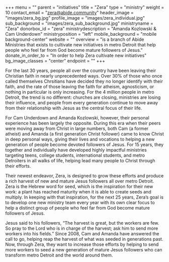 +++
menu = ""
parent = "initiatives"
title = "Zera"
type = "ministry"
weight = 10
contact_email = "zera@abide.community"
header_image = "images/zera_bg.jpg"
profile_image = "images/zera_individual.jpg"
sub_background = "images/zera_sub_background.jpg"
ministryname = "Zera"
donorbox_id = "zera"
ministrydescription = "Amanda Kozlowski & Cam Underdown"
ministryposition = "left"
mobile_background = "mobile background-center"
website = ""
overview = "is a branch of Abide Ministries that exists to cultivate new initiatives in metro Detroit that help people who feel far from God become mature followers of Jesus."
donate_in_order_to = "In order to help Zera cultivate new initiatives"
bg_image_classes = "center"
endpoint = ""
+++

For the last 30 years, people all over the country have been leaving their Christian faith in nearly unprecedented ways. Over 30% of those who once called themselves Chrsitians have decided they no longer identify with their faith, and the rate of those leaving the faith for atheism, agnosticism, or nothing in particular is only increasing. For the 4 million people in metro Detroit, the trend is no different: churches are closing, ministries are losing their influence, and people from every generation continue to move away from their relationship with Jesus as the central focus of their life. 

For Cam Underdown and Amanda Kozlowski, however, their personal experience has been largely the opposite. During this era when their peers were moving away from Christ in large numbers, both Cam (a former atheist) and Amanda (a first generation Christ follower) came to know Christ in deep personal ways, giving their lives and vocations to helping a new generation of people become devoted followers of Jesus. For 15 years, they together and individually have developed highly impactful ministries targeting teens, college students, international students, and metro Detroiters in all walks of life, helping lead many people to Christ through their efforts.

Their newest endeavor, Zera, is designed to grow these efforts and produce a rich harvest of new and mature Jesus followers all over metro Detroit. Zera is the Hebrew word for seed, which is the inspiration for their new work: a plant has reached maturity when it is able to create seeds and multiply. In keeping with that inspiration, for the next 25 years, Zera’s goal is to develop one new ministry team every year with its own clear focus to help a distinct group of people who feel far from God become mature followers of Jesus.

Jesus said to his followers, “The harvest is great, but the workers are few. So pray to the Lord who is in charge of the harvest; ask him to send more workers into his fields.” Since 2008, Cam and Amanda have answered the call to go, helping reap the harvest of what was seeded in generations past. Now, through Zera, they want to increase those efforts by helping to send more workers to seed a new generation of mature Jesus followers who can transform metro Detroit and the world around them. 